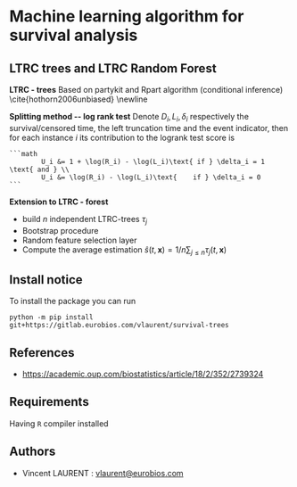 # Machine learning algorithm for survival analysis

## LTRC trees and LTRC Random Forest

**LTRC - trees** Based on partykit and Rpart algorithm (conditional inference) \cite{hothorn2006unbiased} \newline


**Splitting method -- log rank test**
	Denote $`D_i, L_i, \delta_i`$ respectively the survival/censored time, the left truncation time and the event indicator, then for each instance $i$ its contribution to the logrank test score is


	```math
			U_i &= 1 + \log(R_i) - \log(L_i)\text{ if } \delta_i = 1 \text{ and } \\
			U_i &= \log(R_i) - \log(L_i)\text{    if } \delta_i = 0
	```

**Extension to LTRC - forest**


- build $`n`$ independent LTRC-trees $`\tau_j`$
- Bootstrap procedure
- Random feature selection layer
- Compute the average estimation $`\hat{s}(t, \textbf{x}) = 1/n\sum_{j \leqslant n} \tau_j(t, \textbf{x})`$




## Install notice

To install the package you can run


    python -m pip install git+https://gitlab.eurobios.com/vlaurent/survival-trees



## References

* https://academic.oup.com/biostatistics/article/18/2/352/2739324

## Requirements

Having `R` compiler installed

## Authors

- Vincent LAURENT : vlaurent@eurobios.com
